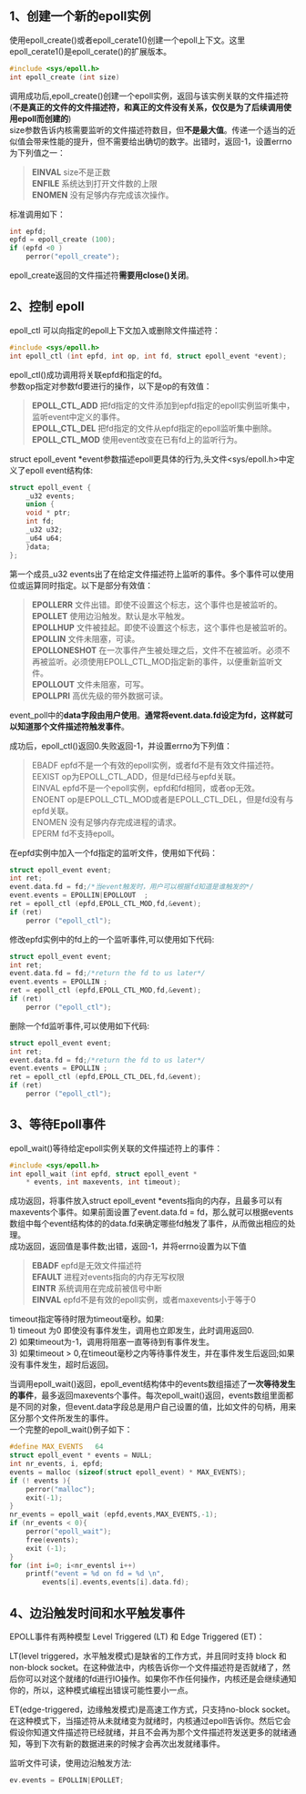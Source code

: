 1、创建一个新的epoll实例
---
使用epoll_create()或者epoll_cerate1()创建一个epoll上下文。这里epoll_cerate1()是epoll_cerate()的扩展版本。  
````c
#include <sys/epoll.h>
int epoll_create (int size)
````
调用成功后,epoll_create()创建一个epoll实例，返回与该实例关联的文件描述符(**不是真正的文件的文件描述符，和真正的文件没有关系，仅仅是为了后续调用使用epoll而创建的**)  
size参数告诉内核需要监听的文件描述符数目，但**不是最大值**。传递一个适当的近似值会带来性能的提升，但不需要给出确切的数字。出错时，返回-1，设置errno为下列值之一：  
> **EINVAL**   size不是正数  
**ENFILE**    系统达到打开文件数的上限  
**ENOMEN**    没有足够内存完成该次操作。

标准调用如下：
````c
int epfd;
epfd = epoll_create (100); 
if (epfd <0 )
    perror("epoll_create");
````
   
epoll_create返回的文件描述符**需要用close()关闭**。

2、控制 epoll
---
epoll_ctl 可以向指定的epoll上下文加入或删除文件描述符：
````c
#include <sys/epoll.h>
int epoll_ctl (int epfd, int op, int fd, struct epoll_event *event);
````
epoll_ctl()成功调用将关联epfd和指定的fd。  
参数op指定对参数fd要进行的操作，以下是op的有效值：  
>**EPOLL_CTL_ADD** 把fd指定的文件添加到epfd指定的epoll实例监听集中，监听event中定义的事件。  
**EPOLL_CTL_DEL** 把fd指定的文件从epfd指定的epoll监听集中删除。  
**EPOLL_CTL_MOD** 使用event改变在已有fd上的监听行为。  

struct epoll_event *event参数描述epoll更具体的行为,头文件<sys/epoll.h>中定义了epoll event结构体:  
````c
struct epoll_event {
    _u32 events;
    union {
    void * ptr;
    int fd;
    _u32 u32;
    _u64 u64;
    }data;
};
````
第一个成员_u32 events出了在给定文件描述符上监听的事件。多个事件可以使用位或运算同时指定。以下是部分有效值：
>**EPOLLERR**  文件出错。即使不设置这个标志，这个事件也是被监听的。  
**EPOLLET** 使用边沿触发。默认是水平触发。  
**EPOLLHUP** 文件被挂起。即使不设置这个标志，这个事件也是被监听的。  
**EPOLLIN** 文件未阻塞，可读。  
**EPOLLONESHOT** 在一次事件产生被处理之后，文件不在被监听。必须不再被监听。必须使用EPOLL_CTL_MOD指定新的事件，以便重新监听文件。  
**EPOLLOUT** 文件未阻塞，可写。  
**EPOLLPRI** 高优先级的带外数据可读。

event_poll中的**data字段由用户使用**。**通常将event.data.fd设定为fd，这样就可以知道那个文件描述符触发事件**。  

成功后，epoll_ctl()返回0.失败返回-1，并设置errno为下列值：
>EBADF epfd不是一个有效的epoll实例，或者fd不是有效文件描述符。  
EEXIST op为EPOLL_CTL_ADD，但是fd已经与epfd关联。  
EINVAL epfd不是一个epoll实例，epfd和fd相同，或者op无效。  
ENOENT op是EPOLL_CTL_MOD或者是EPOLL_CTL_DEL，但是fd没有与epfd关联。  
ENOMEN 没有足够内存完成进程的请求。  
EPERM fd不支持epoll。  

在epfd实例中加入一个fd指定的监听文件，使用如下代码：
````c
struct epoll_event event;
int ret;
event.data.fd = fd;/*当event触发时，用户可以根据fd知道是谁触发的*/
event.events = EPOLLIN|EPOLLOUT  ;
ret = epoll_ctl (epfd,EPOLL_CTL_MOD,fd,&event);
if (ret)
    perror ("epoll_ctl");
````

修改epfd实例中的fd上的一个监听事件,可以使用如下代码:
````c
struct epoll_event event;
int ret;
event.data.fd = fd;/*return the fd to us later*/
event.events = EPOLLIN ;
ret = epoll_ctl (epfd,EPOLL_CTL_MOD,fd,&event);
if (ret)
    perror ("epoll_ctl");
````

删除一个fd监听事件,可以使用如下代码:
````c
struct epoll_event event;
int ret;
event.data.fd = fd;/*return the fd to us later*/
event.events = EPOLLIN ;
ret = epoll_ctl (epfd,EPOLL_CTL_DEL,fd,&event);
if (ret)
    perror ("epoll_ctl");
````

3、等待Epoll事件
-------
epoll_wait()等待给定epoll实例关联的文件描述符上的事件：
````c
#include <sys/epoll.h>
int epoll_wait (int epfd, struct epoll_event * 
    * events, int maxevents, int timeout);
````
成功返回，将事件放入struct epoll_event *events指向的内存，且最多可以有maxevents个事件。如果前面设置了event.data.fd = fd，那么就可以根据events数组中每个event结构体的的data.fd来确定哪些fd触发了事件，从而做出相应的处理。  
成功返回，返回值是事件数;出错，返回-1，并将errno设置为以下值
>**EBADF** epfd是无效文件描述符  
**EFAULT** 进程对events指向的内存无写权限  
**EINTR** 系统调用在完成前被信号中断  
**EINVAL** epfd不是有效的epoll实例，或者maxevents小于等于0

timeout指定等待时限为timeout毫秒。如果:  
    1) timeout 为0  即使没有事件发生，调用也立即发生，此时调用返回0.  
    2) 如果timeout为-1，调用将阻塞一直等待到有事件发生。  
    3) 如果timeout > 0,在timeout毫秒之内等待事件发生，并在事件发生后返回;如果没有事件发生，超时后返回。  
    
当调用epoll_wait()返回，epoll_event结构体中的events数组描述了**一次等待发生的事件**，最多返回maxevents个事件。每次epoll_wait()返回，events数组里面都是不同的对象，但event.data字段总是用户自己设置的值，比如文件的句柄，用来区分那个文件所发生的事件。  
一个完整的epoll_wait()例子如下：
````c
#define MAX_EVENTS   64
struct epoll_event * events = NULL;
int nr_events, i, epfd;
events = malloc (sizeof(struct epoll_event) * MAX_EVENTS);
if (! events ){
    perror("malloc");
    exit(-1);
}
nr_events = epoll_wait (epfd,events,MAX_EVENTS,-1);
if (nr_events < 0){
    perror("epoll_wait");
    free(events);
    exit (-1);
}
for (int i=0; i<nr_eventsl i++)
    printf("event = %d on fd = %d \n",
        events[i].events,events[i].data.fd);
````

4、边沿触发时间和水平触发事件
----
EPOLL事件有两种模型 Level Triggered (LT) 和 Edge Triggered (ET)：

LT(level triggered，水平触发模式)是缺省的工作方式，并且同时支持 block 和 non-block socket。在这种做法中，内核告诉你一个文件描述符是否就绪了，然后你可以对这个就绪的fd进行IO操作。如果你不作任何操作，内核还是会继续通知你的，所以，这种模式编程出错误可能性要小一点。

ET(edge-triggered，边缘触发模式)是高速工作方式，只支持no-block socket。在这种模式下，当描述符从未就绪变为就绪时，内核通过epoll告诉你。然后它会假设你知道文件描述符已经就绪，并且不会再为那个文件描述符发送更多的就绪通知，等到下次有新的数据进来的时候才会再次出发就绪事件。

监听文件可读，使用边沿触发方法:
````c
ev.events = EPOLLIN|EPOLLET;
````
